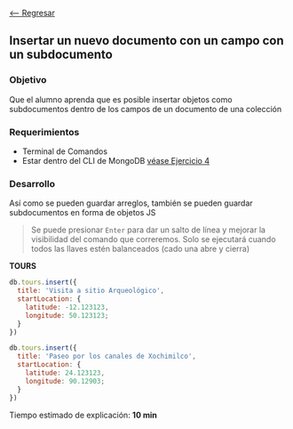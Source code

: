[<-- Regresar](..)

## Insertar un nuevo documento con un campo con un subdocumento

### Objetivo

Que el alumno aprenda que es posible insertar objetos como subdocumentos dentro de los campos de un documento de una colección

### Requerimientos

- Terminal de Comandos
- Estar dentro del CLI de MongoDB [véase Ejercicio 4](../Ejercicio-04/)

### Desarrollo

Así como se pueden guardar arreglos, también se pueden guardar subdocumentos en forma de objetos JS

> Se puede presionar `Enter` para dar un salto de línea y mejorar la visibilidad del comando que correremos. Solo se ejecutará cuando todos las llaves estén balanceados (cado una abre y cierra)

**TOURS**

```js
db.tours.insert({
  title: 'Visita a sitio Arqueológico',
  startLocation: {
    latitude: -12.123123,
    longitude: 50.123123;
  }
})

db.tours.insert({
  title: 'Paseo por los canales de Xochimilco',
  startLocation: {
    latitude: 24.123123,
    longitude: 90.12903;
  }
})
```

Tiempo estimado de explicación: **10 min**
